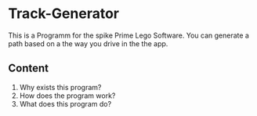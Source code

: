 # Track-Generator

This is a Programm for the spike Prime Lego Software.
You can generate a path based on a the way you drive in the the app.

## Content

1. Why exists this program?
2. How does the program work?
3. What does this program do?
